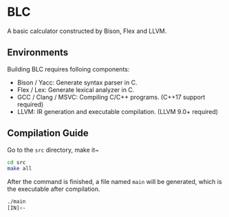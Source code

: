 # BLC

A basic calculator constructed by Bison, Flex and LLVM.

## Environments

Building BLC requires folloing components:

- Bison / Yacc: Generate syntax parser in C.
- Flex / Lex: Generate lexical analyzer in C.
- GCC / Clang / MSVC: Compiling C/C++ programs. (C++17 support required)
- LLVM: IR generation and executable compilation. (LLVM 9.0+ required)

## Compilation Guide

Go to the `src` directory, make it~

```bash
cd src
make all
```

After the command is finished, a file named `main` will be generated, which is the executable after compilation.

```bash
./main
[IN]<-
```
